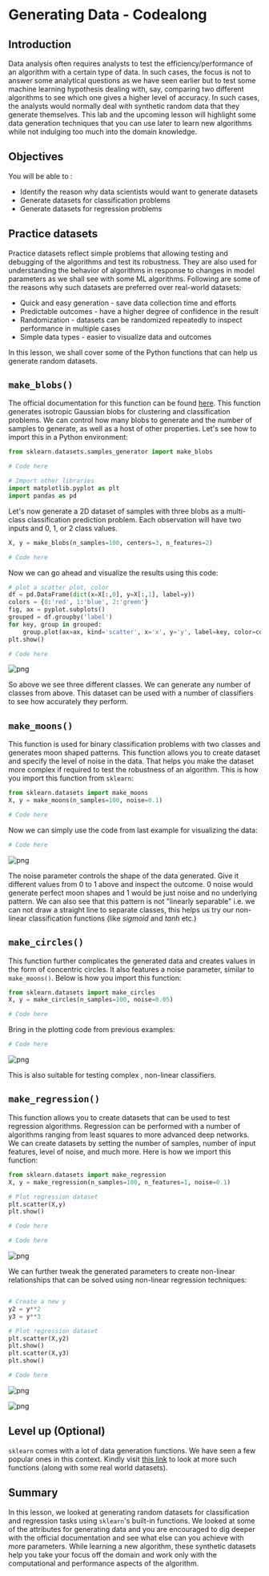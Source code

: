 
# Generating Data - Codealong

## Introduction
Data analysis often requires analysts to test the efficiency/performance of an algorithm with a certain type of data. In such cases, the focus is not to answer some analytical questions as we have seen earlier but to test some machine learning hypothesis dealing with, say, comparing two different algorithms to see which one gives a higher level of accuracy. In such cases, the analysts would normally deal with synthetic random data that they generate themselves. This lab and the upcoming lesson will highlight some data generation techniques that you can use later to learn new algorithms while not indulging too much into the domain knowledge.  

## Objectives
You will be able to :

- Identify the reason why data scientists would want to generate datasets
- Generate datasets for classification problems 
- Generate datasets for regression problems 

## Practice datasets

Practice datasets reflect simple problems that allowing testing and debugging of the algorithms and test its robustness. They are also used for understanding the behavior of algorithms in response to changes in model parameters as we shall see with some ML algorithms. Following are some of the reasons why such datasets are preferred over real-world datasets:
- Quick and easy generation - save data collection time  and efforts
- Predictable outcomes - have a higher degree of confidence in the result
- Randomization - datasets can be randomized repeatedly to inspect performance in multiple cases
- Simple data types - easier to visualize data and outcomes

In this lesson, we shall cover some of the Python functions that can help us generate random datasets. 

## `make_blobs()`

The official documentation for this function can be found [here](https://scikit-learn.org/stable/modules/generated/sklearn.datasets.make_blobs.html). This function generates isotropic Gaussian blobs for clustering and classification problems. We can control how many blobs to generate and the number of samples to generate, as well as a host of other properties. Let's see how to import this in a Python environment:  
```python
from sklearn.datasets.samples_generator import make_blobs
```


```python
# Code here 

# Import other libraries
import matplotlib.pyplot as plt
import pandas as pd
```

Let's now generate a 2D dataset of samples with three blobs as a multi-class classification prediction problem. Each observation will have two inputs and 0, 1, or 2 class values.

```python
X, y = make_blobs(n_samples=100, centers=3, n_features=2)
```


```python
# Code here 
```

Now we can go ahead and visualize the results using this code:
    
```python
# plot a scatter plot, color 
df = pd.DataFrame(dict(x=X[:,0], y=X[:,1], label=y))
colors = {0:'red', 1:'blue', 2:'green'}
fig, ax = pyplot.subplots()
grouped = df.groupby('label')
for key, group in grouped:
    group.plot(ax=ax, kind='scatter', x='x', y='y', label=key, color=colors[key])
plt.show()
```
    


```python
# Code here 
```


![png](index_files/index_10_0.png)


So above we see three different classes. We can generate any number of classes from above. This dataset can be used with a number of classifiers to see how accurately they perform. 

## `make_moons()`

This function is used for binary classification problems with two classes and generates moon shaped patterns. This function allows you to create dataset and specify the level of noise in the data. That helps you make the dataset more complex if required to test the robustness of an algorithm. This is how you import this function from `sklearn`: 

```python
from sklearn.datasets import make_moons
X, y = make_moons(n_samples=100, noise=0.1)
```



```python
# Code here 
```

Now we can simply use the code from last example for visualizing the data: 


```python
# Code here 

```


![png](index_files/index_16_0.png)


The noise parameter controls the shape of the data generated. Give it different values from 0 to 1 above and inspect the outcome. 0 noise would generate perfect moon shapes and 1 would be just noise and no underlying pattern. We can also see that this pattern is not "linearly separable" i.e. we can not draw a straight line to separate classes, this helps us try our non-linear classification functions (like _sigmoid_ and _tanh_ etc.)

 ## `make_circles()` 

This function further complicates the generated data and creates values in the form of concentric circles. It also features a noise parameter, similar to `make_moons()`. Below is how you import this function: 

```python
from sklearn.datasets import make_circles
X, y = make_circles(n_samples=100, noise=0.05)
```


```python
# Code here 
```

Bring in the plotting code from previous examples: 


```python
# Code here 
```


![png](index_files/index_22_0.png)


This is also suitable for testing complex , non-linear classifiers. 

 ## `make_regression()`

This function allows you to create datasets that can be used to test regression algorithms. Regression can be performed with a number of algorithms ranging from least squares to more advanced deep networks. We can create datasets by setting the number of samples, number of input features, level of noise, and much more. Here is how we import this function:

```python
from sklearn.datasets import make_regression
X, y = make_regression(n_samples=100, n_features=1, noise=0.1)

# Plot regression dataset
plt.scatter(X,y)
plt.show()
```



```python
# Code here 
```


```python
# Code here 
```


![png](index_files/index_27_0.png)


We can further tweak the generated parameters to create non-linear relationships that can be solved using non-linear regression techniques:  

```python

# Create a new y
y2 = y**2
y3 = y**3

# Plot regression dataset
plt.scatter(X,y2)
plt.show()
plt.scatter(X,y3)
plt.show()
```


```python
# Code here 
```


![png](index_files/index_29_0.png)



![png](index_files/index_29_1.png)


## Level up (Optional)

`sklearn` comes with a lot of data generation functions. We have seen a few popular ones in this context. Kindly visit [this link](https://scikit-learn.org/stable/datasets/index.html) to look at more such functions (along with some real world datasets). 

## Summary 

In this lesson, we looked at generating random datasets for classification and regression tasks using `sklearn`'s built-in functions. We looked at some of the attributes for generating data and you are encouraged to dig deeper with the official documentation and see what else can you achieve with more parameters. While learning a new algorithm, these synthetic datasets help you take your focus off the domain and work only with the computational and performance aspects of the algorithm. 
